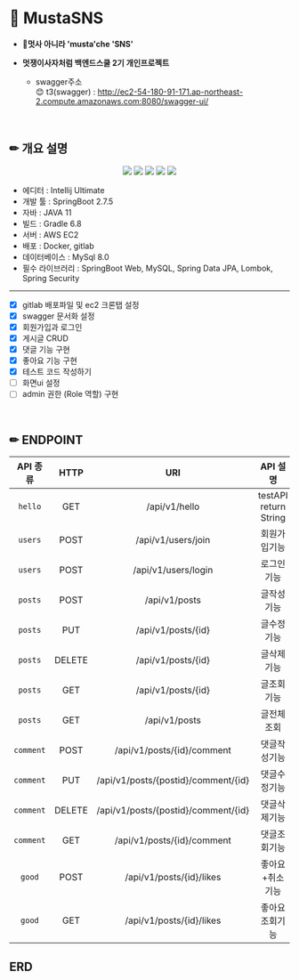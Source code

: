 # 📑 MustaSNS
* 🦁**멋사 아니라 'musta'che 'SNS'**
* **멋쟁이사자처럼 백엔드스쿨 2기 개인프로젝트**

    * swagger주소 <br>
😊 t3(swagger) : http://ec2-54-180-91-171.ap-northeast-2.compute.amazonaws.com:8080/swagger-ui/ <br>

<br>


## ✏ 개요 설명
<div align="center">
 <img src="https://img.shields.io/badge/SpringBoot-6DB33F.svg?logo=Spring-Boot&logoColor=white" />
 <img src="https://img.shields.io/badge/SpringSecurity-6DB33F.svg?logo=Spring-Security&logoColor=white" />
 <img src="https://img.shields.io/badge/MySQL-3776AB.svg?logo=MySql&logoColor=white" />
 <img src="https://img.shields.io/badge/Docker-2496ED.svg?logo=Docker&logoColor=white" />
 <img src="https://img.shields.io/badge/AmazonEC2-FF9900.svg?logo=Amazon-EC2&logoColor=white" />
</div>

* 에디터 : Intellij Ultimate
* 개발 툴 : SpringBoot 2.7.5
* 자바 : JAVA 11
* 빌드 : Gradle 6.8
* 서버 : AWS EC2
* 배포 : Docker, gitlab
* 데이터베이스 : MySql 8.0
* 필수 라이브러리 : SpringBoot Web, MySQL, Spring Data JPA, Lombok, Spring Security
<hr>

- [x] gitlab 배포파일 및 ec2 크론탭 설정
- [x] swagger 문서화 설정
- [x] 회원가입과 로그인
- [x] 게시글 CRUD
- [x] 댓글 기능 구현
- [x] 좋아요 기능 구현
- [x] 테스트 코드 작성하기 
- [ ] 화면ui 설정
- [ ] admin 권한 (Role 역할) 구현

<br>

## ✏ ENDPOINT


|API 종류|HTTP|URI|API 설명|
|:-----:|:------------------:|:-----------------------------:|:-----------------------------:|
| `hello` | GET | /api/v1/hello | testAPI return String |
| `users` | POST | /api/v1/users/join | 회원가입기능 |
| `users` | POST | /api/v1/users/login | 로그인기능 |
| `posts` | POST | /api/v1/posts | 글작성기능 |
| `posts` | PUT | /api/v1/posts/{id} | 글수정기능 |
| `posts` | DELETE | /api/v1/posts/{id} | 글삭제기능 |
| `posts` | GET | /api/v1/posts/{id} | 글조회기능 |
| `posts` | GET | /api/v1/posts | 글전체조회 |
| `comment` | POST | /api/v1/posts/{id}/comment | 댓글작성기능 |
| `comment` | PUT | /api/v1/posts/{postid}/comment/{id} | 댓글수정기능 |
| `comment` | DELETE | /api/v1/posts/{postid}/comment/{id} | 댓글삭제기능 |
| `comment` | GET | /api/v1/posts/{id}/comment | 댓글조회기능 |
| `good` | POST | /api/v1/posts/{id}/likes | 좋아요+취소기능 |
| `good` | GET | /api/v1/posts/{id}/likes | 좋아요조회기능 |



## ERD
